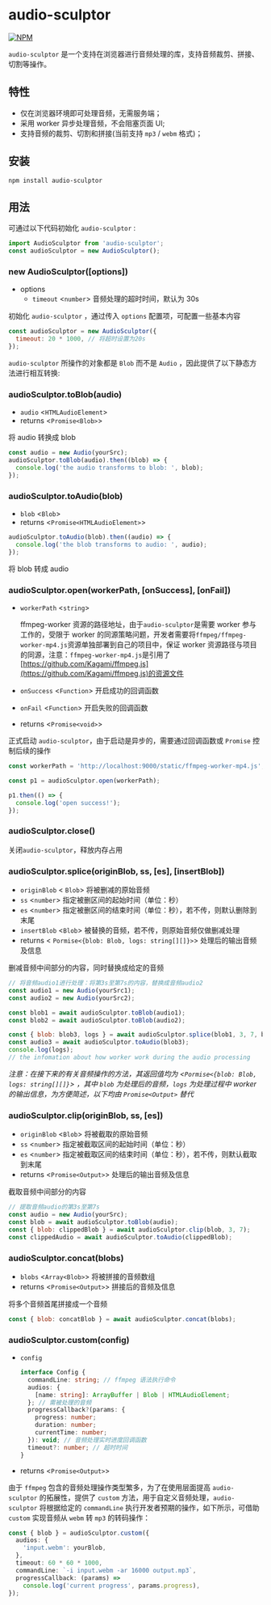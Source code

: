 # audio-sculptor

[![NPM](https://nodei.co/npm/ffmpeg.js.png?downloads=true)](https://www.npmjs.com/package/audio-sculptor)

`audio-sculptor` 是一个支持在浏览器进行音频处理的库，支持音频裁剪、拼接、切割等操作。

## 特性

- 仅在浏览器环境即可处理音频，无需服务端；
- 采用 worker 异步处理音频，不会阻塞页面 UI;
- 支持音频的裁剪、切割和拼接(当前支持 `mp3` / `webm` 格式)；

## 安装

```
npm install audio-sculptor
```

## 用法

可通过以下代码初始化 `audio-sculptor` :

```javascript
import AudioSculptor from 'audio-sculptor';
const audioSculptor = new AudioSculptor();
```

### new AudioSculptor([options])

- options
  - `timeout` <`number`> 音频处理的超时时间，默认为 30s

初始化 `audio-sculptor` ，通过传入 `options` 配置项，可配置一些基本内容

```javascript
const audioSculptor = new AudioSculptor({
  timeout: 20 * 1000, // 将超时设置为20s
});
```

`audio-sculptor` 所操作的对象都是 `Blob` 而不是 `Audio` ，因此提供了以下静态方法进行相互转换:

### audioSculptor.toBlob(audio)

- `audio` <`HTMLAudioElement`>
- returns <`Promise<Blob>`>

将 audio 转换成 blob

```javascript
const audio = new Audio(yourSrc);
audioSculptor.toBlob(audio).then((blob) => {
  console.log('the audio transforms to blob: ', blob);
});
```

### audioSculptor.toAudio(blob)

- `blob` <`Blob`>
- returns <`Promise<HTMLAudioElement>`>

```javascript
audioSculptor.toAudio(blob).then((audio) => {
  console.log('the blob transforms to audio: ', audio);
});
```

将 blob 转成 audio

### audioSculptor.open(workerPath, [onSuccess], [onFail])

- `workerPath` <`string`>

  ffmpeg-worker 资源的路径地址，由于`audio-sculptor`是需要 worker 参与工作的，受限于 worker 的同源策略问题，开发者需要将`ffmpeg/ffmpeg-worker-mp4.js`资源单独部署到自己的项目中，保证 worker 资源路径与项目的同源，注意：`ffmpeg-worker-mp4.js`是引用了[https://github.com/Kagami/ffmpeg.js](https://github.com/Kagami/ffmpeg.js)的资源文件

- `onSuccess` <`Function`> 开启成功的回调函数
- `onFail` <`Function`> 开启失败的回调函数
- returns <`Promise<void>`>

正式启动 `audio-sculptor`，由于启动是异步的，需要通过回调函数或 `Promise` 控制后续的操作

```javascript
const workerPath = 'http://localhost:9000/static/ffmpeg-worker-mp4.js';

const p1 = audioSculptor.open(workerPath);

p1.then(() => {
  console.log('open success!');
});
```

### audioSculptor.close()

关闭`audio-sculptor`，释放内存占用

### audioSculptor.splice(originBlob, ss, [es], [insertBlob])

- `originBlob` < `Blob`> 将被删减的原始音频
- `ss` <`number`> 指定被删区间的起始时间（单位：秒）
- `es` <`number`> 指定被删区间的结束时间（单位：秒），若不传，则默认删除到末尾
- `insertBlob` <`Blob`> 被替换的音频，若不传，则原始音频仅做删减处理
- returns < `Pormise<{blob: Blob, logs: string[][]}>`> 处理后的输出音频及信息

删减音频中间部分的内容，同时替换成给定的音频

```javascript
// 将音频audio1进行处理：将第3s至第7s的内容，替换成音频audio2
const audio1 = new Audio(yourSrc1);
const audio2 = new Audio(yourSrc2);

const blob1 = await audioSculptor.toBlob(audio1);
const blob2 = await audioSculptor.toBlob(audio2);

const { blob: blob3, logs } = await audioSculptor.splice(blob1, 3, 7, blob2);
const audio3 = await audioSculptor.toAudio(blob3);
console.log(logs);
// the infomation about how worker work during the audio processing
```

_注意：在接下来的有关音频操作的方法，其返回值均为 <`Pormise<{blob: Blob, logs: string[][]}`> ，其中 `blob` 为处理后的音频，`logs` 为处理过程中 worker 的输出信息，为方便简述，以下均由 `Promise<Output>` 替代_

### audioSculptor.clip(originBlob, ss, [es])

- `originBlob` <`Blob`> 将被截取的原始音频
- `ss` <`number`> 指定被截取区间的起始时间（单位：秒）
- `es` <`number`> 指定被截取区间的结束时间（单位：秒），若不传，则默认截取到末尾
- returns <`Promise<Output>`> 处理后的输出音频及信息

截取音频中间部分的内容

```javascript
// 提取音频audio的第3s至第7s
const audio = new Audio(yourSrc);
const blob = await audioSculptor.toBlob(audio);
const { blob: clippedBlob } = await audioSculptor.clip(blob, 3, 7);
const clippedAudio = await audioSculptor.toAudio(clippedBlob);
```

### audioSculptor.concat(blobs)

- `blobs` <`Array<Blob>`> 将被拼接的音频数组
- returns <`Promise<Output>`> 拼接后的音频及信息

将多个音频首尾拼接成一个音频

```javascript
const { blob: concatBlob } = await audioSculptor.concat(blobs);
```

### audioSculptor.custom(config)

- `config`

  ```typescript
  interface Config {
    commandLine: string; // ffmpeg 语法执行命令
    audios: {
      [name: string]: ArrayBuffer | Blob | HTMLAudioElement;
    }; // 需被处理的音频
    progressCallback?(params: {
      progress: number;
      duration: number;
      currentTime: number;
    }): void; // 音频处理实时进度回调函数
    timeout?: number; // 超时时间
  }
  ```

- returns <`Promise<Output>`>

由于 `ffmpeg` 包含的音频处理操作类型繁多，为了在使用层面提高 `audio-sculptor` 的拓展性，提供了 `custom` 方法，用于自定义音频处理，`audio-sculptor` 将根据给定的 `commandLine` 执行开发者预期的操作，如下所示，可借助 `custom` 实现音频从 `webm` 转 `mp3` 的转码操作：

```typescript
const { blob } = audioSculptor.custom({
  audios: {
    'input.webm': yourBlob,
  },
  timeout: 60 * 60 * 1000,
  commandLine: `-i input.webm -ar 16000 output.mp3`,
  progressCallback: (params) =>
    console.log('current progress', params.progress),
});
```

